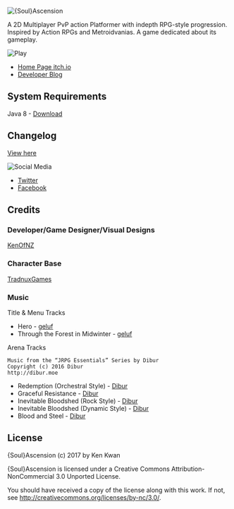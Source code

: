 ![{Soul}Ascension](https://github.com/kenofnz/Ascension/raw/master/Ascension/resources/sprites/ui/menu/title.png)

A 2D Multiplayer PvP action Platformer with indepth RPG-style progression.
Inspired by Action RPGs and Metroidvanias. A game dedicated about its gameplay.

![Play](https://github.com/kenofnz/AscensionInfo/raw/gh-pages/images/play.png)

- [Home Page itch.io](https://kenofnz.itch.io/ascension)
- [Developer Blog](https://soulascensiondevblog.wordpress.com/)

## System Requirements
Java 8 - [Download](http://java.com/en/download/)

## Changelog
[View here](https://k-games.github.io/AscensionInfo/)

![Social Media](https://github.com/kenofnz/AscensionInfo/raw/gh-pages/images/social.png)

- [Twitter](https://twitter.com/Ascension2D)
- [Facebook](https://www.facebook.com/Ascension2D/)
## Credits
### Developer/Game Designer/Visual Designs
[KenOfNZ](https://github.com/kenofnz)

### Character Base
[TradnuxGames](http://tradnux.com/)

### Music
Title & Menu Tracks

* Hero - [geluf](https://soundcloud.com/geluf)
* Through the Forest in Midwinter - [geluf](https://soundcloud.com/geluf)

Arena Tracks

```
Music from the “JRPG Essentials” Series by Dibur
Copyright (c) 2016 Dibur
http://dibur.moe
```

* Redemption (Orchestral Style) - [Dibur](http://dibur.moe)
* Graceful Resistance - [Dibur](http://dibur.moe)
* Inevitable Bloodshed (Rock Style) - [Dibur](http://dibur.moe)
* Inevitable Bloodshed (Dynamic Style) - [Dibur](http://dibur.moe)
* Blood and Steel - [Dibur](http://dibur.moe)

## License 

{Soul}Ascension (c) 2017 by Ken Kwan

{Soul}Ascension is licensed under a
Creative Commons Attribution-NonCommercial 3.0 Unported License.

You should have received a copy of the license along with this
work. If not, see <http://creativecommons.org/licenses/by-nc/3.0/>.